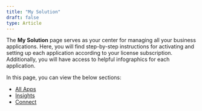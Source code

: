 ```yaml
---
title: "My Solution"
draft: false
type: Article
---
```

The **My Solution** page serves as your center for managing all your business applications. Here, you will find step-by-step instructions for activating and setting up each application according to your license subscription. Additionally, you will have access to helpful infographics for each application.

In this page, you can view the below sections:
- [All Apps](all-apps.md)
- [Insights](insights.md)
- [Connect](connect.md)